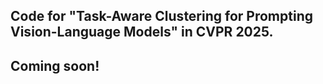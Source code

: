 ## Code for "Task-Aware Clustering for Prompting Vision-Language Models" in CVPR 2025. 

## Coming soon!
